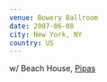 ```yaml
---
venue: Bowery Ballroom
date: 2007-06-08
city: New York, NY
country: US
---
```


w/ Beach House, [Pipas](http://pipasforthepeople.com)